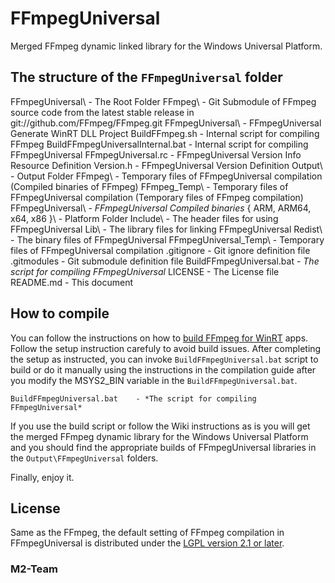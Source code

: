 # FFmpegUniversal

Merged FFmpeg dynamic linked library for the Windows Universal Platform.

## The structure of the `FFmpegUniversal` folder

FFmpegUniversal\                        - The Root Folder
  FFmpeg\                               - Git Submodule of FFmpeg source code 
                                          from the latest stable release in 
                                          git://github.com/FFmpeg/FFmpeg.git
  FFmpegUniversal\                      - FFmpegUniversal Generate WinRT DLL 
                                          Project
    BuildFFmpeg.sh                      - Internal script for compiling FFmpeg
    BuildFFmpegUniversalInternal.bat    - Internal script for compiling 
                                          FFmpegUniversal
    FFmpegUniversal.rc                  - FFmpegUniversal Version Info Resource
                                          Definition
    Version.h                           - FFmpegUniversal Version Definition
  Output\                               - Output Folder
    FFmpeg\                             - Temporary files of FFmpegUniversal 
                                          compilation (Compiled binaries of 
                                          FFmpeg)
    FFmpeg_Temp\                        - Temporary files of FFmpegUniversal 
                                          compilation (Temporary files of 
                                          FFmpeg compilation)        
    FFmpegUniversal\                    - *FFmpegUniversal Compiled binaries*
      { ARM, ARM64, x64, x86 }\         - Platform Folder
        Include\                        - The header files for using 
                                          FFmpegUniversal
        Lib\                            - The library files for linking 
                                          FFmpegUniversal
        Redist\                         - The binary files of FFmpegUniversal
    FFmpegUniversal_Temp\               - Temporary files of FFmpegUniversal 
                                          compilation
  .gitignore                            - Git ignore definition file
  .gitmodules                           - Git submodule definition file
  BuildFFmpegUniversal.bat              - *The script for compiling 
                                          FFmpegUniversal*
  LICENSE                               - The License file
  README.md                             - This document


## How to compile

You can follow the instructions on how to 
[build FFmpeg for WinRT](https://trac.ffmpeg.org/wiki/CompilationGuide/WinRT) 
apps. Follow the setup instruction carefuly to avoid build issues. After 
completing the setup as instructed, you can invoke `BuildFFmpegUniversal.bat` 
script to build or do it manually using the instructions in the compilation 
guide after you modify the MSYS2_BIN variable in the 
`BuildFFmpegUniversal.bat`.

	BuildFFmpegUniversal.bat    - *The script for compiling FFmpegUniversal*

If you use the build script or follow the Wiki instructions as is you will get
the merged FFmpeg dynamic library for the Windows Universal Platform and you 
should find the appropriate builds of FFmpegUniversal libraries in the 
`Output\FFmpegUniversal` folders. 

Finally, enjoy it.

## License
Same as the FFmpeg, the default setting of FFmpeg compilation in FFmpegUniversal 
is distributed under the [LGPL version 2.1 or later](LICENSE).

### M2-Team